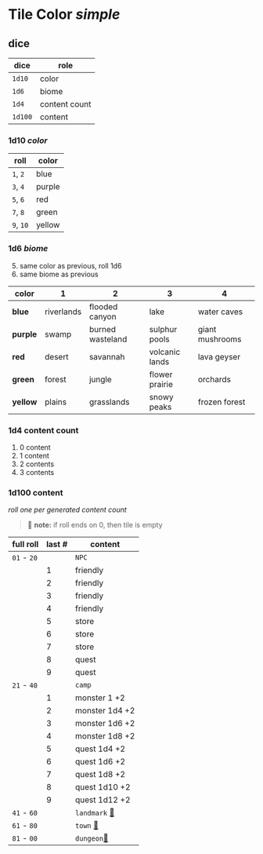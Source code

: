 # Tile Color _simple_

## dice

| dice    | role          |
|---------|---------------|
| `1d10`  | color         |
| `1d6`   | biome         |
| `1d4`   | content count |
| `1d100` | content       |


### 1d10 _color_

| roll      | color  |
|-----------|--------|
| `1`, `2`  | blue   |
| `3`, `4`  | purple |
| `5`, `6`  | red    |
| `7`, `8`  | green  |
| `9`, `10` | yellow |

### 1d6 _biome_

5. same color as previous, roll 1d6
6. same biome as previous

| color      | 1          | 2                | 3              | 4               |
|------------|------------|------------------|----------------|-----------------|
| **blue**   | riverlands | flooded canyon   | lake           | water caves     |
| **purple** | swamp      | burned wasteland | sulphur pools  | giant mushrooms |
| **red**    | desert     | savannah         | volcanic lands | lava geyser     |
| **green**  | forest     | jungle           | flower prairie | orchards        |
| **yellow** | plains     | grasslands       | snowy peaks    | frozen forest   |

### 1d4 content count

1. 0 content
2. 1 content
3. 2 contents
4. 3 contents


### 1d100 content
_roll one per generated content count_

> 📝 **note:** if roll ends on 0, then tile is empty

| full roll   | last # | content                                         |
|-------------|--------|-------------------------------------------------|
| `01` - `20` |        | `NPC`                                           |
|             | 1      | friendly                                        |
|             | 2      | friendly                                        |
|             | 3      | friendly                                        |
|             | 4      | friendly                                        |
|             | 5      | store                                           |
|             | 6      | store                                           |
|             | 7      | store                                           |
|             | 8      | quest                                           |
|             | 9      | quest                                           |
| `21` - `40` |        | `camp`                                          |
|             | 1      | monster 1   +2                                  |
|             | 2      | monster 1d4 +2                                  |
|             | 3      | monster 1d6 +2                                  |
|             | 4      | monster 1d8 +2                                  |
|             | 5      | quest 1d4 +2                                    |
|             | 6      | quest 1d6 +2                                    |
|             | 7      | quest 1d8 +2                                    |
|             | 8      | quest 1d10 +2                                   |
|             | 9      | quest 1d12 +2                                   |
| `41` - `60` |        | `landmark` [🔗](/generators/landmark/readme.md) |
| `61` - `80` |        | `town` [🔗](/generators/town/readme.md)         |
| `81` - `00` |        | `dungeon`[🔗](/generators/dungeon/readme.md)    |








